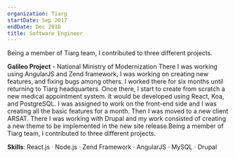 ```yaml
---
organization: Tiarg
startDate: Sep 2017
endDate: Dec 2018
title: Software Engineer
---
```


Being a member of Tiarg team, I contributed to three different projects.

**Galileo Project** - National Ministry of Modernization
There I was working using AngularJS and Zend framework, I was working on creating new features, and fixing bugs among others. I worked there for six months until returning to Tiarg headquarters. Once there, I start to create from scratch a new medical appointment system. It would be developed using React, Koa, and PostgreSQL. I was assigned to work on the front-end side and I was creating all the basic features for a month. Then I was moved to a new client ARSAT. There I was working with Drupal and my work consisted of creating a new theme to be implemented in the new site release.Being a member of Tiarg team, I contributed to three different projects.

**Skills**: React.js · Node.js · Zend Framework · AngularJS · MySQL · Drupal
